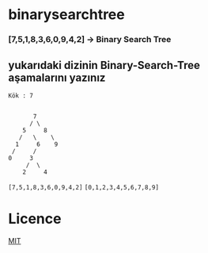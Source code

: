 # binarysearchtree

### [7,5,1,8,3,6,0,9,4,2] -> Binary Search Tree



## yukarıdaki dizinin Binary-Search-Tree aşamalarını yazınız

    Kök : 7
 

           7
          / \
        5     8 
       /   \    \
      1     6    9
     /     /
    0     3
         /  \
        2     4 

` [7,5,1,8,3,6,0,9,4,2] `
` [0,1,2,3,4,5,6,7,8,9] `   
        
        
# Licence

[MIT](https://choosealicense.com/licenses/mit)


